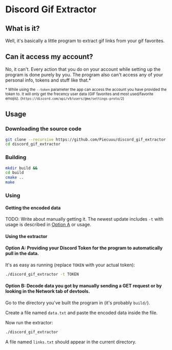 # Discord Gif Extractor
## What is it?
Well, it's basically a little program to extract gif links from your gif favorites.
## Can it access my account?
No, it can't. Every action that you do on your account while setting up the program is done purely by you. The program also can't access any of your personal info, tokens and stuff like that.*

<sub>* While using the `--token` parameter the app can access the account you have provided the token to. It will only get the frecency user data (GIF favorites and most used/favorite emojis). (`https://discord.com/api/v9/users/@me/settings-proto/2`)</sub>
## Usage
### Downloading the source code
```sh
git clone --recursive https://github.com/Piecuuu/discord_gif_extractor
cd discord_gif_extractor
```
### Building
```sh
mkdir build &&
cd build
cmake ..
make
```
### Using
#### Getting the encoded data
TODO: Write about manually getting it. The newest update includes `-t` with usage is described in [Option A](#option-a-providing-your-discord-token-for-the-program-to-automatically-pull-in-the-data) or usage.

#### Using the extractor

#### Option A: Providing your Discord Token for the program to automatically pull in the data.
It's as easy as running (replace `TOKEN` with your actual token):
```sh
./discord_gif_extractor -t TOKEN
```

#### Option B: Decode data you got by manually sending a GET request or by looking in the Network tab of devtools.
Go to the directory you've built the program in (it's probably `build/`).

Create a file named `data.txt` and paste the encoded data inside the file.

Now run the extractor:
```sh
./discord_gif_extractor
```

A file named `links.txt` should appear in the current directory.
